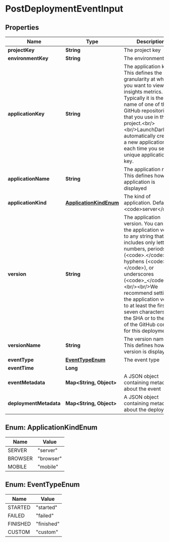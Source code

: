 

# PostDeploymentEventInput


## Properties

| Name | Type | Description | Notes |
|------------ | ------------- | ------------- | -------------|
|**projectKey** | **String** | The project key |  |
|**environmentKey** | **String** | The environment key |  |
|**applicationKey** | **String** | The application key. This defines the granularity at which you want to view your insights metrics. Typically it is the name of one of the GitHub repositories that you use in this project.&lt;br/&gt;&lt;br/&gt;LaunchDarkly automatically creates a new application each time you send a unique application key. |  |
|**applicationName** | **String** | The application name. This defines how the application is displayed |  [optional] |
|**applicationKind** | [**ApplicationKindEnum**](#ApplicationKindEnum) | The kind of application. Default: &lt;code&gt;server&lt;/code&gt; |  [optional] |
|**version** | **String** | The application version. You can set the application version to any string that includes only letters, numbers, periods (&lt;code&gt;.&lt;/code&gt;), hyphens (&lt;code&gt;-&lt;/code&gt;), or underscores (&lt;code&gt;_&lt;/code&gt;).&lt;br/&gt;&lt;br/&gt;We recommend setting the application version to at least the first seven characters of the SHA or to the tag of the GitHub commit for this deployment. |  |
|**versionName** | **String** | The version name. This defines how the version is displayed |  [optional] |
|**eventType** | [**EventTypeEnum**](#EventTypeEnum) | The event type |  |
|**eventTime** | **Long** |  |  [optional] |
|**eventMetadata** | **Map&lt;String, Object&gt;** | A JSON object containing metadata about the event |  [optional] |
|**deploymentMetadata** | **Map&lt;String, Object&gt;** | A JSON object containing metadata about the deployment |  [optional] |



## Enum: ApplicationKindEnum

| Name | Value |
|---- | -----|
| SERVER | &quot;server&quot; |
| BROWSER | &quot;browser&quot; |
| MOBILE | &quot;mobile&quot; |



## Enum: EventTypeEnum

| Name | Value |
|---- | -----|
| STARTED | &quot;started&quot; |
| FAILED | &quot;failed&quot; |
| FINISHED | &quot;finished&quot; |
| CUSTOM | &quot;custom&quot; |



